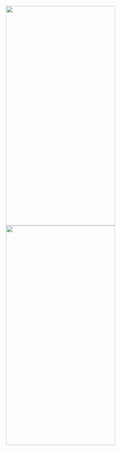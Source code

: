<p align="center">
  <img src="https://github.com/thrust-team/electronics/blob/main/Test%20Stand/Figures/TSPCB_Front_Tilt.PNG" width="300" height = "600" />
  <img src="https://github.com/thrust-team/electronics/blob/main/Test%20Stand/Figures/TSPCB_Back_Tilt.PNG" width="300" height = "600"/> 
</p>
